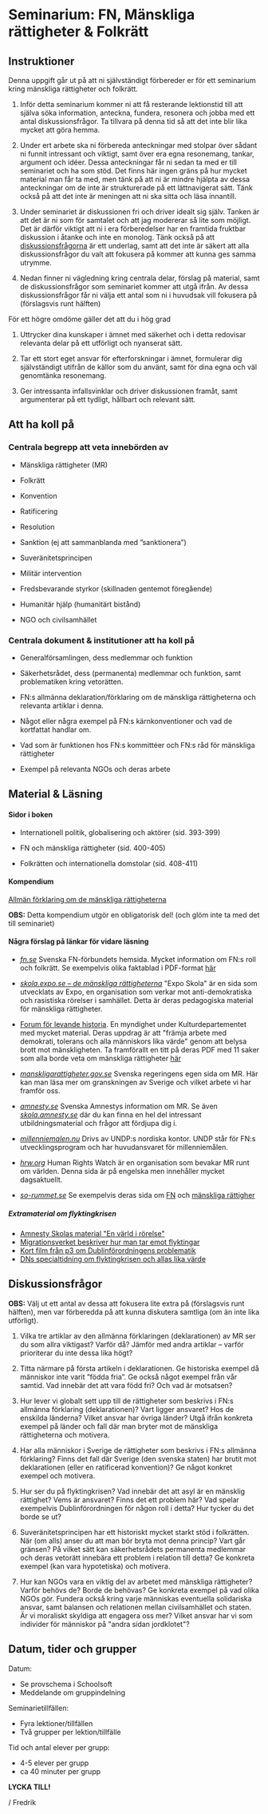 # Seminarium: FN, Mänskliga rättigheter & Folkrätt

## Instruktioner

Denna uppgift går ut på att ni självständigt förbereder er för ett seminarium kring mänskliga rättigheter och folkrätt.

1. Inför detta seminarium kommer ni att få resterande lektionstid till att själva söka information, anteckna, fundera, resonera och jobba med ett antal diskussionsfrågor. Ta tillvara på denna tid så att det inte blir lika mycket att göra hemma.

2. Under ert arbete ska ni förbereda anteckningar med stolpar över sådant ni funnit intressant och viktigt, samt över era egna resonemang, tankar, argument och idéer. Dessa anteckningar får ni sedan ta med er till seminariet och ha som stöd. Det finns här ingen gräns på hur mycket material man får ta med, men tänk på att ni är mindre hjälpta av dessa anteckningar om de inte är strukturerade på ett lättnavigerat sätt. Tänk också på att det inte är meningen att ni ska sitta och läsa innantill.

3. Under seminariet är diskussionen fri och driver idealt sig själv. Tanken är att det är ni som för samtalet och att jag modererar så lite som möjligt. Det är därför viktigt att ni i era förberedelser har en framtida fruktbar diskussion i åtanke och inte en monolog. Tänk också på att [diskussionsfrågorna](#Diskussionsfrågor) är ett underlag, samt att det inte är säkert att alla diskussionsfrågor du valt att fokusera på kommer att kunna ges samma utrymme.

4. Nedan finner ni vägledning kring centrala delar, förslag på material, samt de diskussionsfrågor som seminariet kommer att utgå ifrån. Av dessa diskussionsfrågor får ni välja ett antal som ni i huvudsak vill fokusera på (förslagsvis runt hälften)



För ett högre omdöme gäller det att du i hög grad

1. Uttrycker dina kunskaper i ämnet med säkerhet och i detta redovisar relevanta delar på ett utförligt och nyanserat sätt.

2. Tar ett stort eget ansvar för efterforskningar i ämnet, formulerar dig självständigt utifrån de källor som du använt, samt för dina egna och väl genomtänka resonemang.

3. Ger intressanta infallsvinklar och driver diskussionen framåt, samt argumenterar på ett tydligt, hållbart och relevant sätt.



## Att ha koll på

### Centrala begrepp att veta innebörden av

- Mänskliga rättigheter (MR)

- Folkrätt

- Konvention

- Ratificering

- Resolution

- Sanktion (ej att sammanblanda med ”sanktionera”)

- Suveränitetsprincipen

- Militär intervention

- Fredsbevarande styrkor (skillnaden gentemot föregående)

- Humanitär hjälp (humanitärt bistånd)

- NGO och civilsamhället

<!--Borttaget: - Krigsförbrytelse  - Brott mot mänskligheten -->


### Centrala dokument & institutioner att ha koll på

- Generalförsamlingen, dess medlemmar och funktion

- Säkerhetsrådet, dess (permanenta) medlemmar och funktion, samt problematiken kring vetorätten.

- FN:s allmänna deklaration/förklaring om de mänskliga rättigheterna och relevanta artiklar i denna.

- Något eller några exempel på FN:s kärnkonventioner och vad de kortfattat handlar om.

- Vad som är funktionen hos FN:s kommittéer och FN:s råd för mänskliga rättigheter

- Exempel på relevanta NGOs och deras arbete

<!--Borttaget: - Något exempel på andra konventioner inom folkrätten (ex. Genèvekonventionerna). -->


## Material & Läsning

#### Sidor i boken

- Internationell politik, globalisering och aktörer (sid. 393-399)

- FN och mänskliga rättigheter (sid. 400-405)

- Folkrätten och internationella domstolar (sid. 408-411)

#### Kompendium

[Allmän förklaring om de mänskliga rättigheterna](../material/resurser/allmanforklaringomdemanskligarattigheterna.pdf)

**OBS:** Detta kompendium utgör en obligatorisk del! (och glöm inte ta med det till seminariet)



#### Några förslag på länkar för vidare läsning

- [*fn.se*](http://www.fn.se) Svenska FN-förbundets hemsida. Mycket information om FN:s roll och folkrätt. Se exempelvis olika faktablad i PDF-format [här](http://www.fn.se/fn-info/vad-gor-fn/fn-fakta/)

- [*skola.expo.se – de mänskliga rättigheterna*](http://skola.expo.se/de-manskliga-rattigheterna_158.html) "Expo Skola" är en sida som utvecklats av Expo, en organisation som verkar mot anti-demokratiska och rasistiska rörelser i samhället. Detta är deras pedagogiska material för mänskliga rättigheter.

- [Forum för levande historia](http://www.levandehistoria.se/). En myndighet under Kulturdepartementet med mycket material. Deras uppdrag är att "främja arbete med demokrati, tolerans och alla människors lika värde" genom att belysa brott mot mänskligheten. Ta framförallt en titt på deras PDF med 11 saker som alla borde veta om mänskliga rättigheter [här](http://www.levandehistoria.se/sites/default/files/material_file/11-rattigheter-igar-idag-imorgon-fickfolder_0.pdf)

- [*manskligarattigheter.gov.se*](http://www.manskligarattigheter.gov.se) Svenska regeringens egen sida om MR. Här kan man läsa mer om granskningen av Sverige och vilket arbete vi har framför oss.

- [*amnesty.se*](http://www.amnesty.se) Svenska Amnestys information om MR. Se även [*skola.amnesty.se*](http://skola.amnesty.se) där du kan finna en hel del intressant utbildningsmaterial och frågor att fördjupa dig i.

- [*millenniemalen.nu*](http://www.millenniemalen.nu/) Drivs av UNDP:s nordiska kontor. UNDP står för FN:s utvecklingsprogram och har huvudansvaret för millenniemålen.

- [*hrw.org*](http://www.hrw.org) Human Rights Watch är en organisation som bevakar MR runt om världen. Denna sida är på engelska men innehåller mycket dagsaktuellt.

- [*so-rummet.se*](http://so-rummet.se) Se exempelvis deras sida om [FN](http://so-rummet.se/fakta-artiklar/forenta-nationerna-fn) och [mänskliga rättigher](http://www.so-rummet.se/kategorier/samhallskunskap/manskliga-rattigheter)

##### Extramaterial om flyktingkrisen

* [Amnesty Skolas material "En värld i rörelse"](http://skola.amnesty.se/files/files/efv_flykting_vt15.pdf)
* [Migrationsverket beskriver hur man tar emot flyktingar](http://www.migrationsverket.se/Om-Migrationsverket/Den-aktuella-flyktingsituationen/Sa-har-tar-Migrationsverket-emot-flyktingarna-just-nu.html)
* [Kort film från p3 om Dublinförordningens problematik](https://www.youtube.com/watch?v=Rsiy5xWJdZk)
* [DNs specialtidning om flyktingkrisen och allas lika värde](http://www.dn.se/nyheter/sverige/dn-slapper-specialtidning-for-larare-och-elever/)



## Diskussionsfrågor

**OBS:** Välj ut ett antal av dessa att fokusera lite extra på (förslagsvis runt hälften), men var förberedda på att kunna diskutera samtliga (om än inte lika utförligt).

1. Vilka tre artiklar av den allmänna förklaringen (deklarationen) av MR ser du som allra viktigast? Varför då? Jämför med andra artiklar – varför prioriterar du inte dessa lika högt?

2. Titta närmare på första artikeln i deklarationen. Ge historiska exempel då människor inte varit ”födda fria”. Ge också något exempel från vår samtid. Vad innebär det att vara född fri? Och vad är motsatsen?

3. Hur lever vi globalt sett upp till de rättigheter som beskrivs i FN:s allmänna förklaring (deklarationen)? Vart ligger ansvaret? Hos de enskilda länderna? Vilket ansvar har övriga länder? Utgå ifrån konkreta exempel på länder och fall där man bryter mot de mänskliga rättigheterna och motivera.

4. Har alla människor i Sverige de rättigheter som beskrivs i FN:s allmänna förklaring? Finns det fall där Sverige (den svenska staten) har brutit mot deklarationen (eller en ratificerad konvention)? Ge något konkret exempel och motivera.

5. Hur ser du på flyktingkrisen? Vad innebär det att asyl är en mänsklig rättighet? Vems är ansvaret? Finns det ett problem här? Vad spelar exempelvis Dublinförordningen för någon roll i detta? Hur tycker du det borde se ut? 

6. Suveränitetsprincipen har ett historiskt mycket starkt stöd i folkrätten. När (om alls) anser du att man bör bryta mot denna princip? Vart går gränsen? På vilket sätt kan säkerhetsrådets permanenta medlemmar och deras vetorätt innebära ett problem i relation till detta? Ge konkreta exempel (kan vara hypotetiska) och motivera. 

7. Hur kan NGOs vara en viktig del av arbetet med mänskliga rättigheter? Varför behövs de? Borde de behövas? Ge konkreta exempel på vad olika NGOs gör. Fundera också kring varje människas eventuella solidariska ansvar, samt balansen och relationen mellan civilsamhället och staten. Är vi moraliskt skyldiga att engagera oss mer? Vilket ansvar har vi som individer för människor på "andra sidan jordklotet"?

<!--8. Vad innebär det att mänskliga rättigheter är universella? Är mänskliga rättigheter eviga? Hur tänker du? Vad är styrkan med ett sådant tankesätt? Vad kan vara problemet? Men också: har alla människor ett lika värde? Detta är något vi mer eller mindre tar för givet. Men vad menar vi? Vad är själva innebörden och vilken blir effekten? På vilket sätt skulle du argumentera för vikten av detta tankesätt?  -->


 <!--ev. framtida frågor: 
 - Få in diskussionfråga om hur mycket makt de tänker att FN har i realiteten. Möjligen under suveränitetsfrågan eller som en egen. Koppla till vad som händer när man bryter mot MR 
 - Få in fråga om vapenhandel? Sverige hett här jue! - Få in fråga om trafficking?  -->


## Datum, tider och grupper

Datum: 

* Se provschema i Schoolsoft
* Meddelande om gruppindelning

Seminarietillfällen:

* Fyra lektioner/tillfällen
* Två grupper per lektion/tillfälle

Tid och antal elever per grupp:

* 4-5 elever per grupp
* ca 40 minuter per grupp


**LYCKA TILL!**

/ Fredrik
